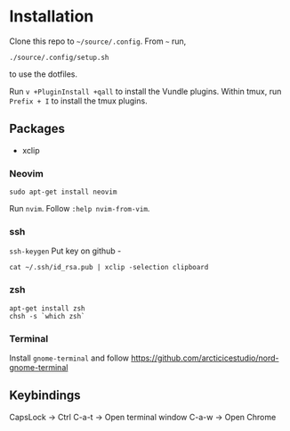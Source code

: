 # Installation

Clone this repo to `~/source/.config`. From `~` run,

```
./source/.config/setup.sh
```

to use the dotfiles.

Run `v +PluginInstall +qall` to install the Vundle plugins.
Within tmux, run `Prefix + I` to install the tmux plugins.

## Packages

- xclip

### Neovim

`sudo apt-get install neovim`

Run `nvim`. Follow `:help nvim-from-vim`.

### ssh

`ssh-keygen`
Put key on github -

`cat ~/.ssh/id_rsa.pub | xclip -selection clipboard`

### zsh

```
apt-get install zsh
chsh -s `which zsh`
```

### Terminal

Install `gnome-terminal` and follow https://github.com/arcticicestudio/nord-gnome-terminal

## Keybindings

CapsLock -> Ctrl
C-a-t -> Open terminal window
C-a-w -> Open Chrome

